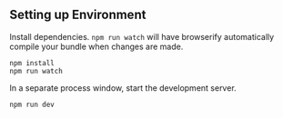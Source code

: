 ## Setting up Environment

Install dependencies. `npm run watch` will have browserify automatically compile your bundle when changes are made.
```
npm install
npm run watch
```
In a separate process window, start the development server.
```
npm run dev
```